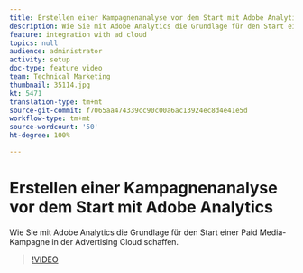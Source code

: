 ```yaml
---
title: Erstellen einer Kampagnenanalyse vor dem Start mit Adobe Analytics
description: Wie Sie mit Adobe Analytics die Grundlage für den Start einer Paid Media-Kampagne in der Advertising Cloud schaffen.
feature: integration with ad cloud
topics: null
audience: administrator
activity: setup
doc-type: feature video
team: Technical Marketing
thumbnail: 35114.jpg
kt: 5471
translation-type: tm+mt
source-git-commit: f7065aa474339cc90c00a6ac13924ec8d4e41e5d
workflow-type: tm+mt
source-wordcount: '50'
ht-degree: 100%

---
```



# Erstellen einer Kampagnenanalyse vor dem Start mit Adobe Analytics

Wie Sie mit Adobe Analytics die Grundlage für den Start einer Paid Media-Kampagne in der Advertising Cloud schaffen.

>[!VIDEO](https://video.tv.adobe.com/v/35114/?quality=12&learn=on)

